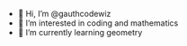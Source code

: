 - 👋 Hi, I’m @gauthcodewiz
- 👀 I’m interested in coding and mathematics
- 🌱 I’m currently learning geometry
